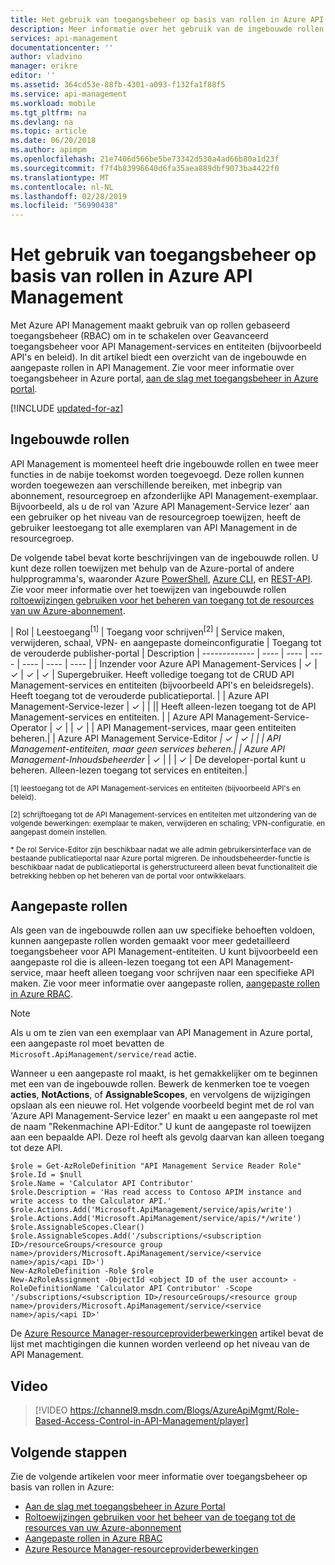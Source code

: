 ```yaml
---
title: Het gebruik van toegangsbeheer op basis van rollen in Azure API Management | Microsoft Docs
description: Meer informatie over het gebruik van de ingebouwde rollen en aangepaste rollen maken in Azure API Management
services: api-management
documentationcenter: ''
author: vladvino
manager: erikre
editor: ''
ms.assetid: 364cd53e-88fb-4301-a093-f132fa1f88f5
ms.service: api-management
ms.workload: mobile
ms.tgt_pltfrm: na
ms.devlang: na
ms.topic: article
ms.date: 06/20/2018
ms.author: apimpm
ms.openlocfilehash: 21e7406d566be5be73342d530a4ad66b80a1d23f
ms.sourcegitcommit: f7f4b83996640d6fa35aea889dbf9073ba4422f0
ms.translationtype: MT
ms.contentlocale: nl-NL
ms.lasthandoff: 02/28/2019
ms.locfileid: "56990438"
---
```

# <a name="how-to-use-role-based-access-control-in-azure-api-management"></a>Het gebruik van toegangsbeheer op basis van rollen in Azure API Management
Met Azure API Management maakt gebruik van op rollen gebaseerd toegangsbeheer (RBAC) om in te schakelen over Geavanceerd toegangsbeheer voor API Management-services en entiteiten (bijvoorbeeld API's en beleid). In dit artikel biedt een overzicht van de ingebouwde en aangepaste rollen in API Management. Zie voor meer informatie over toegangsbeheer in Azure portal, [aan de slag met toegangsbeheer in Azure portal](https://azure.microsoft.com/documentation/articles/role-based-access-control-what-is/).

[!INCLUDE [updated-for-az](../../includes/updated-for-az.md)]

## <a name="built-in-roles"></a>Ingebouwde rollen
API Management is momenteel heeft drie ingebouwde rollen en twee meer functies in de nabije toekomst worden toegevoegd. Deze rollen kunnen worden toegewezen aan verschillende bereiken, met inbegrip van abonnement, resourcegroep en afzonderlijke API Management-exemplaar. Bijvoorbeeld, als u de rol van 'Azure API Management-Service lezer' aan een gebruiker op het niveau van de resourcegroep toewijzen, heeft de gebruiker leestoegang tot alle exemplaren van API Management in de resourcegroep. 

De volgende tabel bevat korte beschrijvingen van de ingebouwde rollen. U kunt deze rollen toewijzen met behulp van de Azure-portal of andere hulpprogramma's, waaronder Azure [PowerShell](https://docs.microsoft.com/azure/role-based-access-control/role-assignments-powershell), [Azure CLI](https://docs.microsoft.com/azure/role-based-access-control/role-assignments-cli), en [REST-API](https://docs.microsoft.com/azure/role-based-access-control/role-assignments-rest). Zie voor meer informatie over het toewijzen van ingebouwde rollen [roltoewijzingen gebruiken voor het beheren van toegang tot de resources van uw Azure-abonnement](https://docs.microsoft.com/azure/role-based-access-control/role-assignments-portal).

| Rol          | Leestoegang<sup>[1]</sup> | Toegang voor schrijven<sup>[2]</sup> | Service maken, verwijderen, schaal, VPN- en aangepaste domeinconfiguratie | Toegang tot de verouderde publisher-portal | Description
| ------------- | ---- | ---- | ---- | ---- | ---- | ---- |
| Inzender voor Azure API Management-Services | ✓ | ✓ | ✓ | ✓ | Supergebruiker. Heeft volledige toegang tot de CRUD API Management-services en entiteiten (bijvoorbeeld API's en beleidsregels). Heeft toegang tot de verouderde publicatieportal. |
| Azure API Management-Service-lezer | ✓ | | || Heeft alleen-lezen toegang tot de API Management-services en entiteiten. |
| Azure API Management-Service-Operator | ✓ | | ✓ | | API Management-services, maar geen entiteiten beheren.|
| Azure API Management Service-Editor<sup>*</sup> | ✓ | ✓ | |  | API Management-entiteiten, maar geen services beheren.|
| Azure API Management-Inhoudsbeheerder<sup>*</sup> | ✓ | | | ✓ | De developer-portal kunt u beheren. Alleen-lezen toegang tot services en entiteiten.|

<sup>[1] leestoegang tot de API Management-services en entiteiten (bijvoorbeeld API's en beleid).</sup>

<sup>[2] schrijftoegang tot de API Management-services en entiteiten met uitzondering van de volgende bewerkingen: exemplaar te maken, verwijderen en schaling; VPN-configuratie. en aangepast domein instellen.</sup>

<sup>\* De rol Service-Editor zijn beschikbaar nadat we alle admin gebruikersinterface van de bestaande publicatieportal naar Azure portal migreren. De inhoudsbeheerder-functie is beschikbaar nadat de publicatieportal is geherstructureerd alleen bevat functionaliteit die betrekking hebben op het beheren van de portal voor ontwikkelaars.</sup>  

## <a name="custom-roles"></a>Aangepaste rollen
Als geen van de ingebouwde rollen aan uw specifieke behoeften voldoen, kunnen aangepaste rollen worden gemaakt voor meer gedetailleerd toegangsbeheer voor API Management-entiteiten. U kunt bijvoorbeeld een aangepaste rol die is alleen-lezen toegang tot een API Management-service, maar heeft alleen toegang voor schrijven naar een specifieke API maken. Zie voor meer informatie over aangepaste rollen, [aangepaste rollen in Azure RBAC](https://docs.microsoft.com/azure/role-based-access-control/custom-roles). 

> [!NOTE]
> Als u om te zien van een exemplaar van API Management in Azure portal, een aangepaste rol moet bevatten de ```Microsoft.ApiManagement/service/read``` actie.

Wanneer u een aangepaste rol maakt, is het gemakkelijker om te beginnen met een van de ingebouwde rollen. Bewerk de kenmerken toe te voegen **acties**, **NotActions**, of **AssignableScopes**, en vervolgens de wijzigingen opslaan als een nieuwe rol. Het volgende voorbeeld begint met de rol van 'Azure API Management-Service lezer' en maakt u een aangepaste rol met de naam "Rekenmachine API-Editor." U kunt de aangepaste rol toewijzen aan een bepaalde API. Deze rol heeft als gevolg daarvan kan alleen toegang tot deze API. 

```
$role = Get-AzRoleDefinition "API Management Service Reader Role"
$role.Id = $null
$role.Name = 'Calculator API Contributor'
$role.Description = 'Has read access to Contoso APIM instance and write access to the Calculator API.'
$role.Actions.Add('Microsoft.ApiManagement/service/apis/write')
$role.Actions.Add('Microsoft.ApiManagement/service/apis/*/write')
$role.AssignableScopes.Clear()
$role.AssignableScopes.Add('/subscriptions/<subscription ID>/resourceGroups/<resource group name>/providers/Microsoft.ApiManagement/service/<service name>/apis/<api ID>')
New-AzRoleDefinition -Role $role
New-AzRoleAssignment -ObjectId <object ID of the user account> -RoleDefinitionName 'Calculator API Contributor' -Scope '/subscriptions/<subscription ID>/resourceGroups/<resource group name>/providers/Microsoft.ApiManagement/service/<service name>/apis/<api ID>'
```

De [Azure Resource Manager-resourceproviderbewerkingen](../role-based-access-control/resource-provider-operations.md#microsoftapimanagement) artikel bevat de lijst met machtigingen die kunnen worden verleend op het niveau van de API Management.

## <a name="video"></a>Video


> [!VIDEO https://channel9.msdn.com/Blogs/AzureApiMgmt/Role-Based-Access-Control-in-API-Management/player]
>
>

## <a name="next-steps"></a>Volgende stappen

Zie de volgende artikelen voor meer informatie over toegangsbeheer op basis van rollen in Azure:
  * [Aan de slag met toegangsbeheer in Azure Portal](../role-based-access-control/overview.md)
  * [Roltoewijzingen gebruiken voor het beheer van de toegang tot de resources van uw Azure-abonnement](../role-based-access-control/role-assignments-portal.md)
  * [Aangepaste rollen in Azure RBAC](../role-based-access-control/custom-roles.md)
  * [Azure Resource Manager-resourceproviderbewerkingen](../role-based-access-control/resource-provider-operations.md#microsoftapimanagement)

